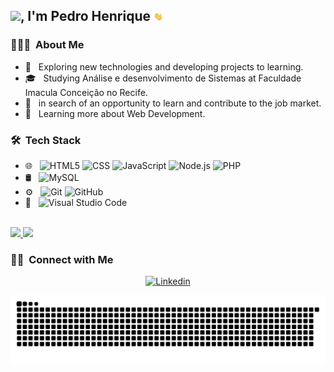 <h2> <img  width=20% src="https://media4.giphy.com/media/OnnUZxcHsbBN6/giphy.gif?cid=ecf05e47247ywppsho5b3uzs9bh29hlgsdcm0ic94gf5fa26&rid=giphy.gif&ct=g">, I'm Pedro Henrique  <img width=3% src="https://raw.githubusercontent.com/ABSphreak/ABSphreak/master/gifs/Hi.gif">
 </h2> 
<h3> 👨🏻‍💻 &nbsp;About Me </h3>

- 🤔 &nbsp; Exploring new technologies and developing projects to learning.
- 🎓 &nbsp; Studying Análise e desenvolvimento de Sistemas at Faculdade Imacula Conceição no Recife.
- 💼 &nbsp; in search of an opportunity to learn and contribute to the job market.
- 🌱 &nbsp; Learning more about Web Development.

<h3> 🛠 &nbsp;Tech Stack</h3>


- 🌐 &nbsp;
  ![HTML5](https://img.shields.io/badge/-HTML5-333333?style=flat&logo=HTML5)
  ![CSS](https://img.shields.io/badge/-CSS-333333?style=flat&logo=CSS3&logoColor=1572B6)
  ![JavaScript](https://img.shields.io/badge/-JavaScript-333333?style=flat&logo=javascript)
  ![Node.js](https://img.shields.io/badge/-Node.js-333333?style=flat&logo=node.js)
  ![PHP](https://img.shields.io/badge/-PHP-333333?style=flat&logo=php)
- 🛢 &nbsp;
  ![MySQL](https://img.shields.io/badge/-MySQL-333333?style=flat&logo=mysql)
- ⚙️ &nbsp;
  ![Git](https://img.shields.io/badge/-Git-333333?style=flat&logo=git)
  ![GitHub](https://img.shields.io/badge/-GitHub-333333?style=flat&logo=github)
- 🔧 &nbsp;
  ![Visual Studio Code](https://img.shields.io/badge/-Visual%20Studio%20Code-333333?style=flat&logo=visual-studio-code&logoColor=007ACC)

<br/>

<a href="https://github.com/AVS1508">
  <img height="180em" src="https://github-readme-stats.vercel.app/api?username=pedrinho81&theme=buefy&show_icons=true" />
  <img height="180em" src="https://github-readme-stats.vercel.app/api/top-langs/?username=pedrinho81&theme=buefy&layout=compact" /> 
</a>

<br/>

<h3> 🤝🏻 &nbsp;Connect with Me </h3>

<p align="center"> 
<a href="https://www.linkedin.com/in/pedro-henrique-863533207/"><img alt="Linkedin" src="https://img.shields.io/badge/Linkedin-Pedro%20Henrique-9cf?style=flat&logo=linkedin"></a>

![Snake animation](https://github.com/pedrinho81/pedrinho81/blob/output/github-contribution-grid-snake.svg)
